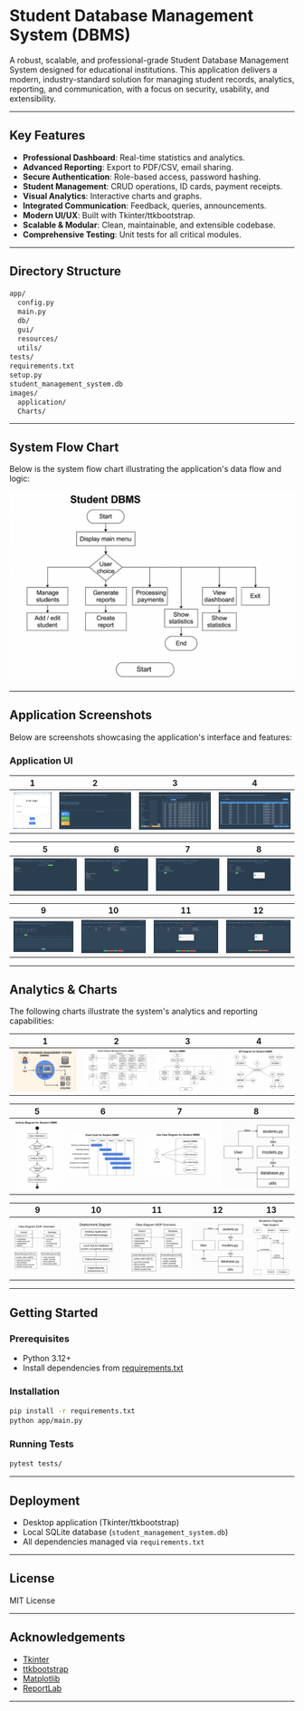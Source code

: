 # Student Database Management System (DBMS)

A robust, scalable, and professional-grade Student Database Management System designed for educational institutions. This application delivers a modern, industry-standard solution for managing student records, analytics, reporting, and communication, with a focus on security, usability, and extensibility.

---

## Key Features

- **Professional Dashboard**: Real-time statistics and analytics.
- **Advanced Reporting**: Export to PDF/CSV, email sharing.
- **Secure Authentication**: Role-based access, password hashing.
- **Student Management**: CRUD operations, ID cards, payment receipts.
- **Visual Analytics**: Interactive charts and graphs.
- **Integrated Communication**: Feedback, queries, announcements.
- **Modern UI/UX**: Built with Tkinter/ttkbootstrap.
- **Scalable & Modular**: Clean, maintainable, and extensible codebase.
- **Comprehensive Testing**: Unit tests for all critical modules.

---

## Directory Structure

```
app/
  config.py
  main.py
  db/
  gui/
  resources/
  utils/
tests/
requirements.txt
setup.py
student_management_system.db
images/
  application/
  Charts/
```

---

## System Flow Chart

Below is the system flow chart illustrating the application's data flow and logic:

![System Flow Chart](images/Charts/3.png)


---

## Application Screenshots

Below are screenshots showcasing the application's interface and features:

### Application UI

| 1 | 2 | 3 | 4 |
|---|---|---|---|
| ![App 1](images/application/1.png) | ![App 2](images/application/2.png) | ![App 3](images/application/3.png) | ![App 4](images/application/4.png) |

| 5 | 6 | 7 | 8 |
|---|---|---|---|
| ![App 5](images/application/5.png) | ![App 6](images/application/6.png) | ![App 7](images/application/7.png) | ![App 8](images/application/8.png) |

| 9 | 10 | 11 | 12 |
|---|----|----|----|
| ![App 9](images/application/9.png) | ![App 10](images/application/10.png) | ![App 11](images/application/11.png) | ![App 12](images/application/12.png) |

---

## Analytics & Charts

The following charts illustrate the system's analytics and reporting capabilities:

| 1 | 2 | 3 | 4 |
|---|---|---|---|
| ![Chart 1](images/Charts/1.png) | ![Chart 2](images/Charts/2.png) | ![Chart 3](images/Charts/3.png) | ![Chart 4](images/Charts/4.png) |

| 5 | 6 | 7 | 8 |
|---|---|---|---|
| ![Chart 5](images/Charts/5.png) | ![Chart 6](images/Charts/6.png) | ![Chart 7](images/Charts/7.png) | ![Chart 8](images/Charts/8.png) |

| 9 | 10 | 11 | 12 | 13 |
|---|----|----|----|----|
| ![Chart 9](images/Charts/9.png) | ![Chart 10](images/Charts/10.png) | ![Chart 11](images/Charts/11.png) | ![Chart 12](images/Charts/12.png) | ![Chart 13](images/Charts/13.png) |

---

## Getting Started

### Prerequisites

- Python 3.12+
- Install dependencies from [requirements.txt](requirements.txt)

### Installation

```sh
pip install -r requirements.txt
python app/main.py
```

### Running Tests

```sh
pytest tests/
```

---

## Deployment

- Desktop application (Tkinter/ttkbootstrap)
- Local SQLite database (`student_management_system.db`)
- All dependencies managed via `requirements.txt`

---

## License

MIT License

---

## Acknowledgements

- [Tkinter](https://docs.python.org/3/library/tkinter.html)
- [ttkbootstrap](https://ttkbootstrap.readthedocs.io/)
- [Matplotlib](https://matplotlib.org/)
- [ReportLab](https://www.reportlab.com/)

---